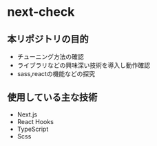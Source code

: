 # next-check

## 本リポジトリの目的
  - チューニング方法の確認
  - ライブラリなどの興味深い技術を導入し動作確認
  - sass,reactの機能などの探究

## 使用している主な技術
  - Next.js
  - React Hooks
  - TypeScript
  - Scss
